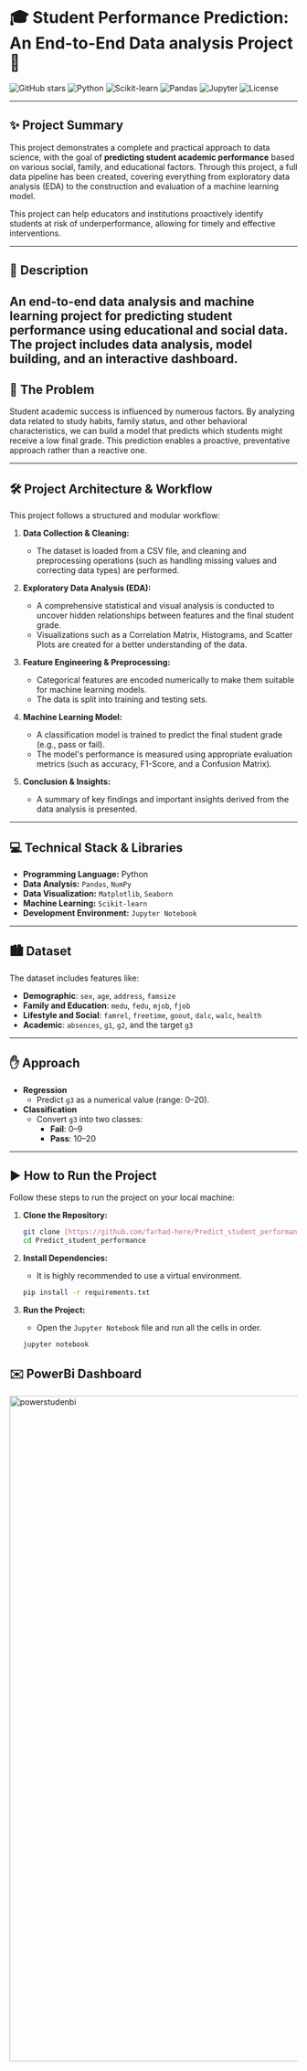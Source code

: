 # 🎓 Student Performance Prediction: An End-to-End Data analysis Project 🚀

![GitHub stars](https://img.shields.io/github/stars/farhad-here/Predict_student_performance?style=social)
![Python](https://img.shields.io/badge/Python-3.9%2B-blue?logo=python&logoColor=white)
![Scikit-learn](https://img.shields.io/badge/Scikit--learn-orange?logo=scikit-learn&logoColor=white)
![Pandas](https://img.shields.io/badge/Pandas-lightgrey?logo=pandas&logoColor=white)
![Jupyter](https://img.shields.io/badge/Jupyter-F37626.svg?logo=Jupyter&logoColor=white)
![License](https://img.shields.io/badge/License-MIT-green.svg)

---

## ✨ Project Summary

This project demonstrates a complete and practical approach to data science, with the goal of **predicting student academic performance** based on various social, family, and educational factors. Through this project, a full data pipeline has been created, covering everything from exploratory data analysis (EDA) to the construction and evaluation of a machine learning model.

This project can help educators and institutions proactively identify students at risk of underperformance, allowing for timely and effective interventions.

---

## 📓 Description
An end-to-end data analysis and machine learning project for predicting student performance using educational and social data. The project includes data analysis, model building, and an interactive dashboard.
---

## 🎯 The Problem

Student academic success is influenced by numerous factors. By analyzing data related to study habits, family status, and other behavioral characteristics, we can build a model that predicts which students might receive a low final grade. This prediction enables a proactive, preventative approach rather than a reactive one.

---

## 🛠️ Project Architecture & Workflow

This project follows a structured and modular workflow:

1.  **Data Collection & Cleaning:**
    * The dataset is loaded from a CSV file, and cleaning and preprocessing operations (such as handling missing values and correcting data types) are performed.

2.  **Exploratory Data Analysis (EDA):**
    * A comprehensive statistical and visual analysis is conducted to uncover hidden relationships between features and the final student grade.
    * Visualizations such as a Correlation Matrix, Histograms, and Scatter Plots are created for a better understanding of the data.

3.  **Feature Engineering & Preprocessing:**
    * Categorical features are encoded numerically to make them suitable for machine learning models.
    * The data is split into training and testing sets.

4.  **Machine Learning Model:**
    * A classification model is trained to predict the final student grade (e.g., pass or fail).
    * The model's performance is measured using appropriate evaluation metrics (such as accuracy, F1-Score, and a Confusion Matrix).

5.  **Conclusion & Insights:**
    * A summary of key findings and important insights derived from the data analysis is presented.

---

## 💻 Technical Stack & Libraries

* **Programming Language:** Python
* **Data Analysis:** `Pandas`, `NumPy`
* **Data Visualization:** `Matplotlib`, `Seaborn`
* **Machine Learning:** `Scikit-learn`
* **Development Environment:** `Jupyter Notebook`

---

## 🏙️ Dataset
The dataset includes features like:
- **Demographic**: `sex`, `age`, `address`, `famsize`
- **Family and Education**: `medu`, `fedu`, `mjob`, `fjob`
- **Lifestyle and Social**: `famrel`, `freetime`, `goout`, `dalc`, `walc`, `health`
- **Academic**: `absences`, `g1`, `g2`, and the target `g3`


---
## ✋ Approach

- **Regression**  
  - Predict `g3` as a numerical value (range: 0–20).
- **Classification**  
  - Convert `g3` into two classes:  
    - **Fail**: 0–9  
    - **Pass**: 10–20  

---

## ▶️ How to Run the Project

Follow these steps to run the project on your local machine:

1.  **Clone the Repository:**
    ```bash
    git clone [https://github.com/farhad-here/Predict_student_performance.git](https://github.com/farhad-here/Predict_student_performance.git)
    cd Predict_student_performance
    ```

2.  **Install Dependencies:**
    * It is highly recommended to use a virtual environment.
    ```bash
    pip install -r requirements.txt
    ```

3.  **Run the Project:**
    * Open the `Jupyter Notebook` file and run all the cells in order.
    ```bash
    jupyter notebook
    ```


## ✉️ PowerBi Dashboard

<img width="2071" height="1165" alt="powerstudenbi" src="https://github.com/user-attachments/assets/b7e9b132-a3b5-458b-86e6-c925fb3f9965" />

